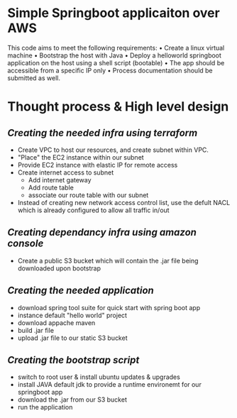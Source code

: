 # Simple Springboot applicaiton over AWS

This code aims to meet the following requirements:
•	Create a linux virtual machine
•	Bootstrap the host with Java
•	Deploy a helloworld springboot application on the host using a shell script (bootable)
•	The app should be accessible from a specific IP only
•	Process documentation should be submitted as well.


# Thought process & High level design
*Creating the needed infra using terraform*
- 
- Create VPC to host our resources, and create subnet within VPC.
- "Place" the EC2 instance within our subnet
- Provide EC2 instance with elastic IP for remote access
- Create internet access to subnet
  - Add internet gateway
  - Add route table
  - associate our route table with our subnet
- Instead of creating new network access control list, use the defult NACL which is already configured to allow all traffic in/out


*Creating dependancy infra using amazon console*
- 
- Create a public S3 bucket which will contain the .jar file being downloaded upon bootstrap


*Creating the needed application*
- 
- download spring tool suite for quick start with spring boot app
- instance default "hello world" project
- download appache maven
- build .jar file
- upload .jar file to our static S3 bucket 

*Creating the bootstrap script*
- 
- switch to root user & install ubuntu updates & upgrades
- install JAVA default jdk to provide a runtime environemt for our springboot app 
- download the .jar from our S3 bucket
- run the application




